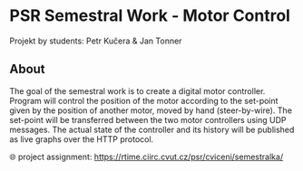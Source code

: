 # PSR Semestral Work - Motor Control

Projekt by students: Petr Kučera & Jan Tonner

## About

The goal of the semestral work is to create a digital motor controller. Program will control the position of the motor according to the set-point given by the position of another motor, moved by hand (steer-by-wire). The set-point will be transferred between the two motor controllers using UDP messages. The actual state of the controller and its history will be published as live graphs over the HTTP protocol.

🌐 project assignment: https://rtime.ciirc.cvut.cz/psr/cviceni/semestralka/